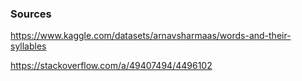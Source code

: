### Sources
https://www.kaggle.com/datasets/arnavsharmaas/words-and-their-syllables

https://stackoverflow.com/a/49407494/4496102